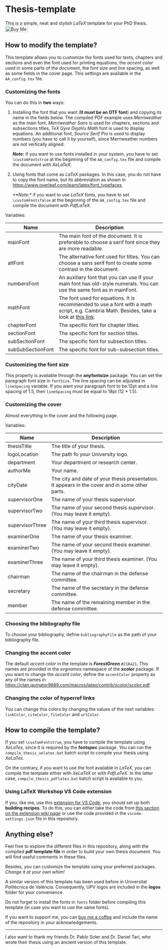 # Thesis-template 

This is a simple, neat and stylish _LaTeX_ template for your PhD thesis. <a href="https://www.buymeacoffee.com/victoraunon" target="_blank"><img  height="40px" src="https://cdn.buymeacoffee.com/buttons/v2/default-blue.png" alt="Buy Me A Coffee" style="height: 20px !important;width: 72px !important;" ></a>

## How to modify the template?

This template allows you to customize the fonts used for texts, chapters and sections and even the font used for printing equations, the _accent color_ used in some parts of the document, the font size and line spacing, as well as some fields in the cover page. This settings are available in the `AA_config.tex` file.

### Customizing the fonts
You can do this in **two** ways:

1. Installing the font that you want (**It must be an OTF font**) and copying its name in the fields below. The compiled PDF example uses _Merriweather_ as the main font, _Merriweather Sans_ is used for chapters, sections and subsections titles, _TeX Gyre DejaVu Math_  font is used to display equations. An additional font, _Source Serif Pro_ is used to display numbers (you have to call it by yourself), since Merriweather numbers are not vertically aligned.

    _**Note:**_ if you want to use fonts installed in your system, you have to set `\customFontstrue` at the beginning of the `AA_config.tex` file and compile the document with _XeLaTeX_.

2. Using fonts that come as _LaTeX_ packages. In this case, you do not have to copy the font name, but its abbreviation as shown in https://www.overleaf.com/learn/latex/font_typefaces.

    _**Note:*_ if you want to use _LaTeX_ fonts, you have to set `\customFontsfalse` at the beginning of the `AA_config.tex` file and compile the document with _PdfLaTeX_.

Variables:

Name | Description
---- | -----------
mainFont | The main font of the document. It is preferable to choose a serif font since they are more readable.
altFont | The alternative font used for titles. You can choose a sans serif font to create some contrast in the document.
numbersFont | An auxiliary font that you can use if your main font has old-style numerals. You can use the same font as in mainFont.
mathFont | The font used for equations. It is recommended to use a font with a math script, e.g. Cambria Math. Besides, take a look at [this link](https://tex.stackexchange.com/questions/425098/which-opentype-math-fonts-are-available).
chapterFont | The specific font for chapter titles.
sectionFont | The specific font for section titles.
subSectionFont | The specific font for subsection titles.
subSubSectionFont | The specific font for sub-subsection titles.

### Customizing the font size

This property is available through the **anyfontsize** package. You can set the paragraph font size in `fontSize`. The line spacing can be adjusted in `lineSpacing` variable. If you want your paragraph font to be 12pt and a line spacing of 1.5, then `lineSpacing` must be equal to 18pt (12 * 1.5).

### Customizing the cover

Almost everything in the cover and the following page.

Variables:

Name | Description
---- | -----------
thesisTitle | The title of your thesis.
logoLocation | The path fo your University logo.
department | Your department or research center.
authorMe | Your name.
cityDate | The city and date of your thesis presentation. It appears in the cover and in some other parts.
supervisorOne | The name of your thesis supervisor.
supervisorTwo | The name of your second thesis supervisor. (You may leave it empty).
supervisorThree | The name of your third thesis supervisor. (You may leave it empty).
examinerOne | The name of your thesis examiner.
examinerTwo | The name of your second thesis examiner. (You may leave it empty).
examinerThree | The name of your third thesis examiner. (You may leave it empty).
chairman | The name of the chairman in the defense committee.
secretary | The name of the secretary in the defense committee.
member | The name of the remaining member in the defense committee.

### Choosing the bibliography file

To choose your bibliography, define `bibliographyFile` as the path of your bibliography file.

### Changing the accent color

The default _accent color_ in the template is _**ForestGreen**_ `#218a21`. This names are provided in the _svgnames_ namespace of the **xcolor** package. If you want to change the _accent color_, define the `accentColor` property as any of the names in https://ctan.javinator9889.com/macros/latex/contrib/xcolor/xcolor.pdf.

### Changing the color of hyperref links

You can change this colors by changing the values of the next variables: `linkColor`, `citeColor`, `fileColor`  and `urlColor`.


## How to compile the template?

If you set `\customFontstrue`, you have to compile the template using _XeLaTex_, since it is required by the **fontspec** package. You can run the `compile_thesis_xelatex.bat` batch script to compile your thesis using _XeLaTex_.

On the contrary, if you want to use the font available in _LaTeX_, you can compile the template either with _XeLaTeX_ or with _PdfLaTeX_. In the latter case, `compile_thesis_pdflatex.bat` batch script is available to you.

### Using LaTeX Workshop VS Code extension

If you, like me, use this [extension for VS Code](https://github.com/James-Yu/LaTeX-Workshop), you should set up both **building recipes**. To do this, you can either take the code from [this section on the extension wiki page](https://github.com/James-Yu/LaTeX-Workshop/wiki/Compile#latex-recipes) or use the code provided in the `vscode-settings.json` file in this repository.

## Anything else?

Feel free to explore the different files in this repository, along with the compiled **pdf template file** in order to build your own thesis document. You will find useful comments in these files.

Besides, you can customize the template using your preferred packages. _Change it at your own whim!_

A similar version of this template has been used before in Universitat Politècnica de València. Consequently, UPV logos are included in the **logos** folder for your convenience.

Do not forget to install the fonts in `fonts` folder before compiling this template (in case you want to use the same fonts).

If you want to support me, you can [buy me a coffee](https://www.buymeacoffee.com/victoraunon) and include the name of the repository in your acknowledgements.

---

I also want to thank my friends Dr. Pablo Soler and Dr. Daniel Tarí, who wrote their thesis using an ancient version of this template.
